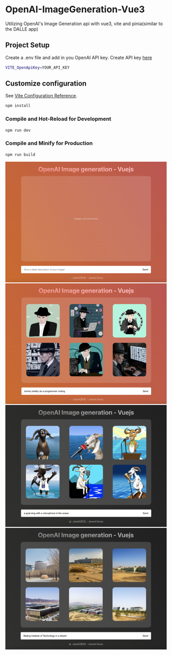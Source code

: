# OpenAI-ImageGeneration-Vue3
Utilizing OpenAI's Image Generation api with vue3, vite and pinia(similar to the DALLE app)

## Project Setup
Create a .env file and add in you OpenAI API key.
Create API key <a href="https://beta.openai.com/account/api-keys">here</a>

```sh
VITE_OpenApiKey=YOUR_API_KEY
```
## Customize configuration
See [Vite Configuration Reference](https://vitejs.dev/config/).
```sh
npm install
```

### Compile and Hot-Reload for Development

```sh
npm run dev
```

### Compile and Minify for Production

```sh
npm run build
```

<img src="./screenshots/1.png"/>
<img src="./screenshots/2.png"/>
<img src="./screenshots/3.png"/>
<img src="./screenshots/4.png"/>

